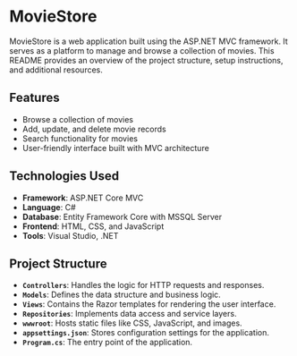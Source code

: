 # MovieStore

MovieStore is a web application built using the ASP.NET MVC framework. It serves as a platform to manage and browse a collection of movies. This README provides an overview of the project structure, setup instructions, and additional resources.

## Features

- Browse a collection of movies
- Add, update, and delete movie records
- Search functionality for movies
- User-friendly interface built with MVC architecture

## Technologies Used

- **Framework**: ASP.NET Core MVC
- **Language**: C#
- **Database**: Entity Framework Core with MSSQL Server
- **Frontend**: HTML, CSS, and JavaScript
- **Tools**: Visual Studio, .NET

## Project Structure

- **`Controllers`**: Handles the logic for HTTP requests and responses.
- **`Models`**: Defines the data structure and business logic.
- **`Views`**: Contains the Razor templates for rendering the user interface.
- **`Repositories`**: Implements data access and service layers.
- **`wwwroot`**: Hosts static files like CSS, JavaScript, and images.
- **`appsettings.json`**: Stores configuration settings for the application.
- **`Program.cs`**: The entry point of the application.
